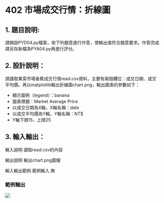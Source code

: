 #  402 市場成交行情：折線圖
## 1. 題目說明:
請開啟PYD04.py檔案，依下列題意進行作答，使輸出值符合題意要求。作答完成請另存新檔為PYA04.py再進行評分。

## 2. 設計說明：
請讀取果菜市場香蕉成交行情read.csv資料，主要有兩個欄位：成交日期、成交平均價。再以matplotlib輸出折線圖chart.png，輸出圖表的參數如下：

* 顯示圖例（legend）：banana
* 圖表標題：Market Average Price
* 以成交日期為X軸，X軸名稱：date
* 以成交平均價為Y軸，Y軸名稱：NT$
* Y軸下限15、上限25
## 3. 輸入輸出：
輸入說明
讀取read.csv的內容

輸出說明
輸出chart.png圖檔

輸入輸出範例
範例輸入
無

### 範例輸出
![](https://i.imgur.com/p8idTXb.png)


